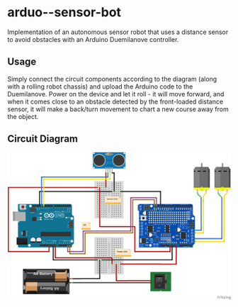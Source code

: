# arduo--sensor-bot

Implementation of an autonomous sensor robot that uses a distance sensor to avoid obstacles with an
Arduino Duemilanove controller.

## Usage

Simply connect the circuit components according to the diagram (along with a rolling robot chassis) and
upload the Arduino code to the Duemilanove. Power on the device and let it roll - it will move forward,
and when it comes close to an obstacle detected by the front-loaded distance sensor, it will make a back/turn
movement to chart a new course away from the object.

## Circuit Diagram

![Circuit](img/sensor-bot.png "Circuit")
